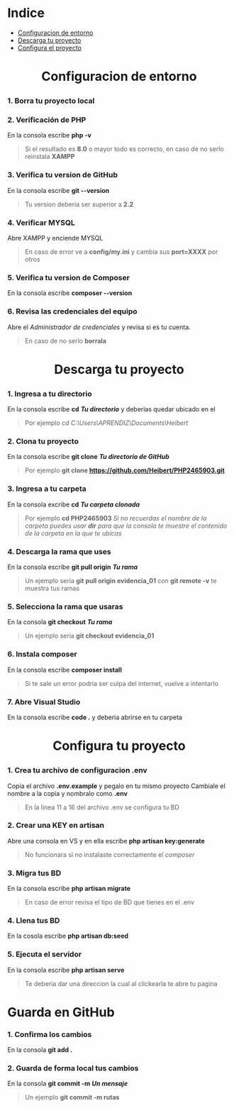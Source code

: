 # Indice
- [Configuracion de entorno](#configuracion-de-entorno)
- [Descarga tu proyecto](#descarga-tu-proyecto)
- [Configura el proyecto](#configura-tu-proyecto)
# <p align="center">Configuracion de entorno</p>
### 1. Borra tu proyecto local
### 2. Verificación de PHP 
En la consola escribe **php -v**
> Si el resultado es **8.0** o mayor todo es correcto, en caso de no serlo reinstala **XAMPP**
### 3. Verifica tu version de GitHub
En la consola escribe **git --version** 
> Tu version deberia ser superior a **2.2**
### 4. Verificar MYSQL
Abre XAMPP y enciende MYSQL 
> En caso de error ve a **config/my.ini** y cambia sus **port=XXXX** por otros
### 5. Verifica tu version de Composer
En la consola escribe **composer --version**
### 6. Revisa las credenciales del equipo
Abre el *Administrador de credenciales* y revisa si es tu cuenta.
> En caso de no serlo **borrala**
# <p align="center">Descarga tu proyecto</p>
### 1. Ingresa a tu directorio
En la consola escribe **cd** ***Tu directorio*** y deberias quedar ubicado en el
> Por ejemplo *cd C:\Users\APRENDIZ\Documents\Heibert*
### 2. Clona tu proyecto
En la consola escribe **git clone** ***Tu directorio de GitHub***
> Por ejemplo **git clone https://github.com/Heibert/PHP2465903.git**
### 3. Ingresa a tu carpeta
En la consola excribe **cd** ***Tu carpeta clonada***
> Por ejemplo **cd PHP2465903** *Si no recuerdas el nombre de la carpeta puedes usar **dir** para que la consola te muestre el contenido de la carpeta en la que te ubicas*
### 4. Descarga la rama que uses
En la consola escribe **git pull origin** ***Tu rama*** 
>Un ejemplo seria **git pull origin evidencia_01** con **git remote -v** te muestra tus ramas
### 5. Selecciona la rama que usaras
En la consola **git checkout** ***Tu rama***
>Un ejemplo seria **git checkout evidencia_01**
### 6. Instala composer
En la consola escribe **composer install**
> Si te sale un error podria ser culpa del internet, vuelve a intentarlo
### 7. Abre Visual Studio
En la consola escribe **code .** y deberia abrirse en tu carpeta
# <p align="center">Configura tu proyecto</p>
### 1. Crea tu archivo de configuracion .env
Copia el archivo **.env.example** y pegalo en tu mismo proyecto
Cambiale el nombre a la copia y nombralo como **.env**
> En la linea 11 a 16 del archivo .env se configura tu BD
### 2. Crear una KEY en artisan
Abre una consola en VS y en ella escribe **php artisan key:generate**
> No funcionara si no instalaste correctamente el *composer*
### 3. Migra tus BD
En la consola escribe **php artisan migrate**
> En caso de error revisa el tipo de BD que tienes en el .env
### 4. Llena tus BD
En la cosola escribe **php artisan db:seed**
### 5. Ejecuta el servidor
En la consola escribe **php artisan serve**
>Te deberia dar una direccion la cual al clickearla te abre tu pagina
# Guarda en GitHub
### 1. Confirma los cambios
En la consola **git add .**
### 2. Guarda de forma local tus cambios
En la consola **git commit -m** ***Un mensaje***
>Un ejemplo **git commit -m rutas**